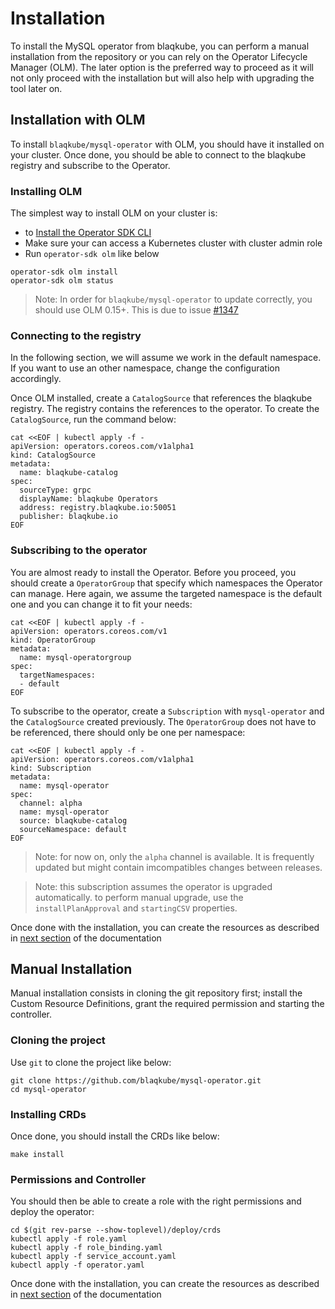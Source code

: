 # Installation

To install the MySQL operator from blaqkube, you can perform a manual
installation from the repository or you can rely on the Operator Lifecycle
Manager (OLM). The later option is the preferred way to proceed as it will not
only proceed with the installation but will also help with upgrading the tool
later on.

## Installation with OLM

To install `blaqkube/mysql-operator` with OLM, you should have it installed on
your cluster. Once done, you should be able to connect to the blaqkube registry
and subscribe to the Operator.

### Installing OLM

The simplest way to install OLM on your cluster is:

- to [Install the Operator SDK CLI](https://sdk.operatorframework.io/docs/install-operator-sdk/)
- Make sure your can access a Kubernetes cluster with cluster admin role
- Run `operator-sdk olm` like below

```shell
operator-sdk olm install
operator-sdk olm status
```

> Note: In order for `blaqkube/mysql-operator` to update correctly, you should
> use OLM 0.15+. This is due to issue
> [#1347](https://github.com/operator-framework/operator-lifecycle-manager/issues/1347)

### Connecting to the registry

In the following section, we will assume we work in the default namespace. If you want
to use an other namespace, change the configuration accordingly.

Once OLM installed, create a `CatalogSource` that references the blaqkube registry. The
registry contains the references to the operator. To create the `CatalogSource`, run
the command below:

```shell
cat <<EOF | kubectl apply -f -
apiVersion: operators.coreos.com/v1alpha1
kind: CatalogSource
metadata:
  name: blaqkube-catalog
spec:
  sourceType: grpc
  displayName: blaqkube Operators
  address: registry.blaqkube.io:50051
  publisher: blaqkube.io
EOF
```

### Subscribing to the operator

You are almost ready to install the Operator. Before you proceed, you should
create a `OperatorGroup` that specify which namespaces the Operator can
manage. Here again, we assume the targeted namespace is the default one and
you can change it to fit your needs:

```shell
cat <<EOF | kubectl apply -f -
apiVersion: operators.coreos.com/v1
kind: OperatorGroup
metadata:
  name: mysql-operatorgroup
spec:
  targetNamespaces:
  - default
EOF
```

To subscribe to the operator, create a `Subscription` with `mysql-operator`
and the `CatalogSource` created previously. The `OperatorGroup` does not
have to be referenced, there should only be one per namespace:

```shell
cat <<EOF | kubectl apply -f -
apiVersion: operators.coreos.com/v1alpha1
kind: Subscription
metadata:
  name: mysql-operator
spec:
  channel: alpha
  name: mysql-operator
  source: blaqkube-catalog
  sourceNamespace: default
EOF
```

> Note: for now on, only the `alpha` channel is available. It is frequently
> updated but might contain imcompatibles changes between releases.

> Note: this subscription assumes the operator is upgraded automatically.
> to perform manual upgrade, use the `installPlanApproval` and `startingCSV`
> properties.

Once done with the installation, you can create the resources as described in
[next section](resources) of the documentation

## Manual Installation

Manual installation consists in cloning the git repository first; install the
Custom Resource Definitions, grant the required permission and starting the
controller.

### Cloning the project

Use `git` to clone the project like below:

```shell
git clone https://github.com/blaqkube/mysql-operator.git
cd mysql-operator
```

### Installing CRDs

Once done, you should install the CRDs like below:

```shell
make install
```

### Permissions and Controller

You should then be able to create a role with the right permissions and deploy
the operator:

```shell
cd $(git rev-parse --show-toplevel)/deploy/crds
kubectl apply -f role.yaml
kubectl apply -f role_binding.yaml
kubectl apply -f service_account.yaml
kubectl apply -f operator.yaml
```

Once done with the installation, you can create the resources as described in
[next section](resources.md) of the documentation

